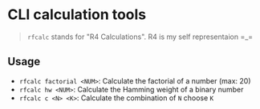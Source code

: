 # CLI calculation tools

> `rfcalc` stands for "R4 Calculations". R4 is my self representaion =_=

## Usage

- `rfcalc factorial <NUM>`: Calculate the factorial of a number (max: 20)
- `rfcalc hw <NUM>`: Calculate the Hamming weight of a binary number
- `rfcalc c <N> <K>`: Calculate the combination of `N` choose `K`
